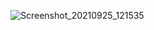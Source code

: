 ![Screenshot_20210925_121535](https://user-images.githubusercontent.com/53405133/134761845-2b5b6681-1636-463d-8a59-aa96af30abfb.png)
